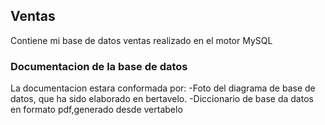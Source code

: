 ## Ventas
Contiene mi base de datos ventas realizado en el motor MySQL

### Documentacion de la base de datos
 La documentacion estara conformada por: 
-Foto del diagrama de base de datos, que ha sido elaborado en bertavelo.
-Diccionario de base da datos en formato pdf,generado desde vertabelo